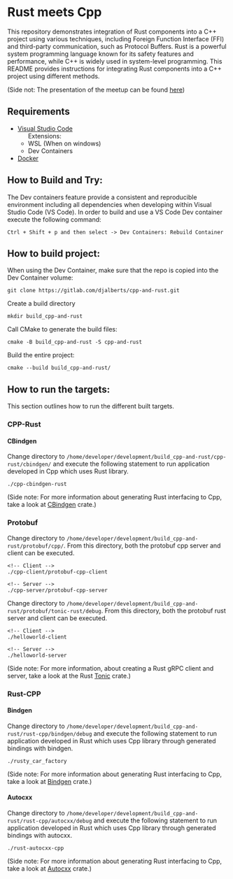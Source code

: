 # Rust meets Cpp

This repository demonstrates integration of Rust components into a C++ project using various techniques, including Foreign Function Interface (FFI) and third-party communication, such as Protocol Buffers. Rust is a powerful system programming language known for its safety features and performance, while C++ is widely used in system-level programming. This README provides instructions for integrating Rust components into a C++ project using different methods.

(Side not: The presentation of the meetup can be found [here](doc/PPT%20C++%20RUST.pdf))

## Requirements

- [Visual Studio Code](https://code.visualstudio.com/) \
&nbsp;&nbsp;&nbsp;&nbsp;&nbsp;&nbsp;Extensions:
    - WSL (When on windows)
    - Dev Containers
- [Docker](https://docs.docker.com/get-docker/)

## How to Build and Try:

The Dev containers feature provide a consistent and reproducible environment including all dependencies when developing within Visual Studio Code (VS Code). In order to build and use a VS Code Dev container execute the following command:

```
Ctrl + Shift + p and then select -> Dev Containers: Rebuild Container
``` 

## How to build project:

When using the Dev Container, make sure that the repo is copied into the Dev Container volume:

```
git clone https://gitlab.com/djalberts/cpp-and-rust.git
```

Create a build directory

```
mkdir build_cpp-and-rust
```

Call CMake to generate the build files:

```
cmake -B build_cpp-and-rust -S cpp-and-rust
```

Build the entire project:

```
cmake --build build_cpp-and-rust/
```

## How to run the targets:

This section outlines how to run the different built targets.

### CPP-Rust

#### CBindgen

Change directory to `/home/developer/development/build_cpp-and-rust/cpp-rust/cbindgen/` and execute the following statement to run application developed in Cpp which uses Rust library.

```
./cpp-cbindgen-rust
```

(Side note: For more information about generating Rust interfacing to Cpp, take a look at [CBindgen](https://github.com/mozilla/cbindgen/blob/master/docs.md) crate.)

### Protobuf

Change directory to `/home/developer/development/build_cpp-and-rust/protobuf/cpp/`. From this directory, both the protobuf cpp server and client can be executed.

```
<!-- Client -->
./cpp-client/protobuf-cpp-client

<!-- Server -->
./cpp-server/protobuf-cpp-server
```

Change directory to `/home/developer/development/build_cpp-and-rust/protobuf/tonic-rust/debug`. From this directory, both the protobuf rust server and client can be executed.

```
<!-- Client -->
./helloworld-client

<!-- Server -->
./helloworld-server
```

(Side note: For more information, about creating a Rust gRPC client and server, take a look at the Rust [Tonic](https://github.com/hyperium/tonic/blob/master/README.md) crate.)

### Rust-CPP

#### Bindgen

Change directory to `/home/developer/development/build_cpp-and-rust/rust-cpp/bindgen/debug` and execute the following statement to run application developed in Rust which uses Cpp library through generated bindings with bindgen.

```
./rusty_car_factory
```

(Side note: For more information about generating Rust interfacing to Cpp, take a look at [Bindgen](https://rust-lang.github.io/rust-bindgen/introduction.html) crate.)

#### Autocxx

Change directory to `/home/developer/development/build_cpp-and-rust/rust-cpp/autocxx/debug` and execute the following statement to run application developed in Rust which uses Cpp library through generated bindings with autocxx.

```
./rust-autocxx-cpp
```

(Side note: For more information about generating Rust interfacing to Cpp, take a look at [Autocxx](https://google.github.io/autocxx/index.html) crate.)